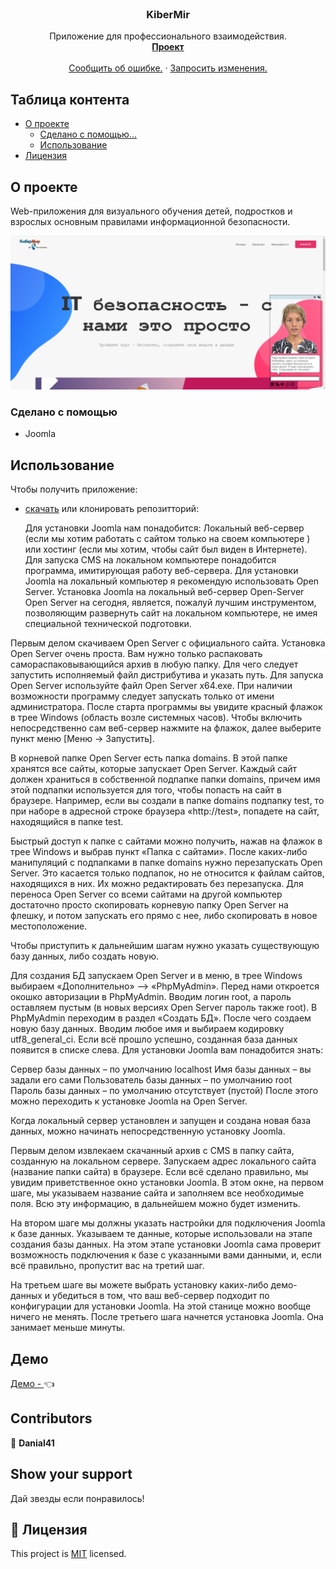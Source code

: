 <!-- PROJECT LOGO -->
<br />
<p align="center">
  <a href="https://github.com/Danial41/russtarter-front">
  </a>

  <h3 align="center">KiberMir</h3>

  <p align="center">
    Приложение для профессионального взаимодействия.
    <br />
    <a href="https://github.com/Danial41/-"><strong>Проект</strong></a>
    <br />
    <br />
    <a href="https://github.com/Danial41/-/issues">Сообщить об ошибке.</a>
    ·
    <a href="https://github.com/Danial41/-/pulls">Запросить изменения.</a>
  </p>
</p>

<!-- TABLE OF CONTENTS -->
## Таблица контента

* [О проекте](#about-the-project)
  * [Сделано с помощью...](#built-with)
  * [Использование](#usage)
* [Лицензия](#license)

<!-- ABOUT THE PROJECT -->
## О проекте
Web-приложения для визуального обучения детей, подростков и взрослых основным правилами информационной безопасности.

![screenshot](screenshot.PNG)

### Сделано с помощью

* Joomla

<!-- INSTALLATION -->
## Использование

Чтобы получить приложение:
* [скачать](https://github.com/Danial41/-) или клонировать репозитторий:

  Для установки Joomla нам понадобится:
  Локальный веб-сервер (если мы хотим работать с сайтом только на своем компьютере ) или хостинг (если мы хотим, чтобы сайт был виден в Интернете).
  Для запуска CMS на локальном компьютере понадобится программа, имитирующая работу веб-сервера. Для установки Joomla на локальный компьютер я рекомендую использовать Open Server.
  Установка Joomla на локальный веб-сервер Open-Server
Open Server на сегодня, является, пожалуй лучшим инструментом, позволяющим развернуть сайт на локальном компьютере, не имея специальной технической подготовки.

Первым делом скачиваем Open Server с официального сайта. Установка Open Server очень проста. Вам нужно только распаковать самораспаковывающийся архив в любую папку. Для чего следует запустить исполняемый файл дистрибутива и указать путь. Для запуска Open Server используйте файл Open Server x64.exe. При наличии возможности программу следует запускать только от имени администратора. После старта программы вы увидите красный флажок в трее Windows (область возле системных часов). Чтобы включить непосредственно сам веб-сервер нажмите на флажок, далее выберите пункт меню [Меню → Запустить]. 

В корневой папке Open Server есть папка domains. В этой папке хранятся все сайты, которые запускает Open Server. Каждый сайт должен храниться в собственной подпапке папки domains, причем имя этой подпапки используется для того, чтобы попасть на сайт в браузере. Например, если вы создали в папке domains подпапку test, то при наборе в адресной строке браузера «http://test», попадете на сайт, находящийся в папке test.

Быстрый доступ к папке с сайтами можно получить, нажав на флажок в трее Windows и выбрав пункт «Папка с сайтами». После каких-либо манипуляций с подпапками в папке domains нужно перезапускать Open Server. Это касается только подпапок, но не относится к файлам сайтов, находящихся в них. Их можно редактировать без перезапуска.
Для переноса Open Server со всеми сайтами на другой компьютер достаточно просто скопировать корневую папку Open Server на флешку, и потом запускать его прямо с нее, либо скопировать в новое местоположение.

 Чтобы приступить к дальнейшим шагам нужно указать существующую базу данных, либо создать новую.
 
 Для создания БД запускаем Open Server и в меню, в трее Windows выбираем «Дополнительно» –> «PhpMyAdmin». Перед нами откроется окошко авторизации в PhpMyAdmin. Вводим логин root, а пароль оставляем пустым (в новых версиях Open Server пароль также root). В PhpMyAdmin переходим в раздел «Создать БД». После чего создаем новую базу данных. Вводим любое имя и выбираем кодировку utf8_general_ci. Если всё прошло успешно, созданная база данных появится в списке слева. Для установки Joomla вам понадобится знать:

Сервер базы данных – по умолчанию localhost
Имя базы данных – вы задали его сами
Пользователь базы данных – по умолчанию root
Пароль базы данных – по умолчанию отсутствует (пустой)
После этого можно переходить к установке Joomla на Open Server.

Когда локальный сервер установлен и запущен и создана новая база данных, можно начинать непосредственную установку Joomla.

Первым делом извлекаем скачанный архив с CMS в папку сайта, созданную на локальном сервере. Запускаем адрес локального сайта (название папки сайта) в браузере. Если всё сделано правильно, мы увидим приветственное окно установки Joomla. В этом окне, на первом шаге, мы указываем название сайта и заполняем все необходимые поля. Всю эту информацию, в дальнейшем можно будет изменить.

На втором шаге мы должны указать настройки для подключения Joomla к базе данных. Указываем те данные, которые использовали на этапе создания базы данных. На этом этапе установки Joomla сама проверит возможность подключения к базе с указанными вами данными, и, если всё правильно, пропустит вас на третий шаг.

На третьем шаге вы можете выбрать установку каких-либо демо-данных и убедиться в том, что ваш веб-сервер подходит по конфигурации для установки Joomla. На этой станице можно вообще ничего не менять. После третьего шага начнется установка Joomla. Она занимает меньше минуты.



## Демо

[Демо - ](http://kibermir.hand-gold.com/) :point_left:

<!-- CONTACT -->
## Contributors

👤 **Danial41**

## Show your support

Дай звезды если понравилось!

## 📝 Лицензия

This project is [MIT](https://opensource.org/licenses/MIT) licensed.
 
